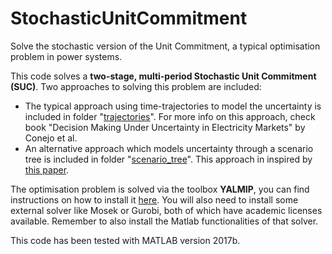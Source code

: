 # StochasticUnitCommitment
Solve the stochastic version of the Unit Commitment, a typical optimisation problem in power systems.

This code solves a **two-stage, multi-period Stochastic Unit Commitment (SUC)**. Two approaches to solving this problem are included:

- The typical approach using time-trajectories to model the uncertainty is included in folder "[trajectories](trajectories/)". For more info on this approach, check book "Decision Making Under Uncertainty in Electricity Markets" by Conejo et al.
- An alternative approach which models uncertainty through a scenario tree is included in folder "[scenario_tree](scenario_tree/)". This approach in inspired by [this paper](https://ieeexplore.ieee.org/document/6026941).

The optimisation problem is solved via the toolbox **YALMIP**, you can find instructions on how to install it [here](https://yalmip.github.io/tutorial/installation/). You will also need to install some external solver like Mosek or Gurobi, both of which have academic licenses available. Remember to also install the Matlab functionalities of that solver.

This code has been tested with MATLAB version 2017b.
